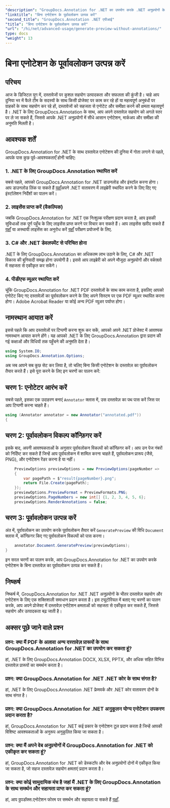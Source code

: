 ```yaml
---
"description": "GroupDocs.Annotation for .NET का उपयोग करके .NET अनुप्रयोगों के भीतर दस्तावेज़ सहयोग और एनोटेशन को बेहतर बनाएँ। इस शक्तिशाली लाइब्रेरी के साथ दस्तावेज़ों को आसानी से एनोटेट करें, मार्क अप करें और समीक्षा करें।"
"linktitle": "बिना एनोटेशन के पूर्वावलोकन उत्पन्न करें"
"second_title": "GroupDocs.Annotation .NET एपीआई"
"title": "बिना एनोटेशन के पूर्वावलोकन उत्पन्न करें"
"url": "/hi/net/advanced-usage/generate-preview-without-annotations/"
type: docs
"weight": 13
---
```


# बिना एनोटेशन के पूर्वावलोकन उत्पन्न करें

## परिचय
आज के डिजिटल युग में, दस्तावेजों पर कुशल सहयोग उत्पादकता और सफलता की कुंजी है। चाहे आप दुनिया भर में फैले टीम के सदस्यों के साथ किसी प्रोजेक्ट पर काम कर रहे हों या महत्वपूर्ण अनुबंधों पर ग्राहकों के साथ सहयोग कर रहे हों, दस्तावेजों को सहजता से एनोटेट और समीक्षा करने की क्षमता महत्वपूर्ण है। .NET के लिए GroupDocs.Annotation के साथ, आप अपने दस्तावेज़ सहयोग को अगले स्तर पर ले जा सकते हैं, जिससे आपके .NET अनुप्रयोगों में सीधे आसान एनोटेशन, मार्कअप और समीक्षा की अनुमति मिलती है।
## आवश्यक शर्तें
GroupDocs.Annotation for .NET के साथ दस्तावेज़ एनोटेशन की दुनिया में गोता लगाने से पहले, आपके पास कुछ पूर्व-आवश्यकताएँ होनी चाहिए:
### 1. .NET के लिए GroupDocs.Annotation स्थापित करें
सबसे पहले, आपको GroupDocs.Annotation for .NET डाउनलोड और इंस्टॉल करना होगा। आप डाउनलोड लिंक पा सकते हैं [यहाँ](https://releases.groupdocs.com/annotation/net/)अपने .NET वातावरण में लाइब्रेरी स्थापित करने के लिए दिए गए इंस्टॉलेशन निर्देशों का पालन करें।
### 2. लाइसेंस प्राप्त करें (वैकल्पिक)
जबकि GroupDocs.Annotation for .NET एक निःशुल्क परीक्षण प्रदान करता है, आप इसकी सुविधाओं तक पूर्ण पहुँच के लिए लाइसेंस प्राप्त करने पर विचार कर सकते हैं। आप लाइसेंस खरीद सकते हैं [यहाँ](https://purchase.groupdocs.com/buy) या अस्थायी लाइसेंस का अनुरोध करें [यहाँ](https://purchase.groupdocs.com/temporary-license/) परीक्षण प्रयोजनों के लिए.
### 3. C# और .NET डेवलपमेंट से परिचित होना
.NET के लिए GroupDocs.Annotation का अधिकतम लाभ उठाने के लिए, C# और .NET विकास की बुनियादी समझ होना उपयोगी है। इससे आप लाइब्रेरी को अपने मौजूदा अनुप्रयोगों और वर्कफ़्लो में सहजता से एकीकृत कर सकेंगे।
### 4. पीडीएफ व्यूअर स्थापित करें
चूंकि GroupDocs.Annotation for .NET PDF दस्तावेज़ों के साथ काम करता है, इसलिए आपको एनोटेट किए गए दस्तावेज़ों का पूर्वावलोकन करने के लिए अपने सिस्टम पर एक PDF व्यूअर स्थापित करना होगा। Adobe Acrobat Reader या कोई अन्य PDF व्यूअर पर्याप्त होगा।

## नामस्थान आयात करें
इससे पहले कि आप दस्तावेज़ों पर टिप्पणी करना शुरू कर सकें, आपको अपने .NET प्रोजेक्ट में आवश्यक नामस्थान आयात करने होंगे। यह आपको .NET के लिए GroupDocs.Annotation द्वारा प्रदान की गई कक्षाओं और विधियों तक पहुँचने की अनुमति देता है।

```csharp
using System.IO;
using GroupDocs.Annotation.Options;
```

अब जब आपने सब कुछ सेट कर लिया है, तो चलिए बिना किसी एनोटेशन के दस्तावेज़ का पूर्वावलोकन तैयार करते हैं। इसे पूरा करने के लिए इन चरणों का पालन करें:
## चरण 1: एनोटेटर आरंभ करें
सबसे पहले, इसका एक उदाहरण बनाएं `Annotator` क्लास में, उस दस्तावेज़ का पथ पास करें जिस पर आप टिप्पणी करना चाहते हैं।
```csharp
using (Annotator annotator = new Annotator("annotated.pdf"))
{
```
## चरण 2: पूर्वावलोकन विकल्प कॉन्फ़िगर करें
इसके बाद, अपनी आवश्यकताओं के अनुसार पूर्वावलोकन विकल्पों को कॉन्फ़िगर करें। आप उन पेज नंबरों को निर्दिष्ट कर सकते हैं जिन्हें आप पूर्वावलोकन में शामिल करना चाहते हैं, पूर्वावलोकन प्रारूप (जैसे, PNG), और एनोटेशन रेंडर करना है या नहीं।
```csharp
    PreviewOptions previewOptions = new PreviewOptions(pageNumber =>
    {
        var pagePath = $"result{pageNumber}.png";
        return File.Create(pagePath);
    });
    previewOptions.PreviewFormat = PreviewFormats.PNG;
    previewOptions.PageNumbers = new int[] {1, 2, 3, 4, 5, 6};
    previewOptions.RenderAnnotations = false;
```
## चरण 3: पूर्वावलोकन उत्पन्न करें
अंत में, पूर्वावलोकन का उपयोग करके पूर्वावलोकन तैयार करें `GeneratePreview` की विधि `Document` क्लास में, कॉन्फ़िगर किए गए पूर्वावलोकन विकल्पों को पास करना।
```csharp
    annotator.Document.GeneratePreview(previewOptions);
}
```
इन सरल चरणों का पालन करके, आप GroupDocs.Annotation for .NET का उपयोग करके एनोटेशन के बिना दस्तावेज़ का पूर्वावलोकन उत्पन्न कर सकते हैं।

## निष्कर्ष
निष्कर्ष में, GroupDocs.Annotation for .NET .NET अनुप्रयोगों के भीतर दस्तावेज़ सहयोग और एनोटेशन के लिए एक शक्तिशाली समाधान प्रदान करता है। इस ट्यूटोरियल में बताए गए चरणों का पालन करके, आप अपने प्रोजेक्ट में दस्तावेज़ एनोटेशन क्षमताओं को सहजता से एकीकृत कर सकते हैं, जिससे सहयोग और उत्पादकता बढ़ जाती है।
## अक्सर पूछे जाने वाले प्रश्न
### प्रश्न: क्या मैं PDF के अलावा अन्य दस्तावेज़ प्रारूपों के साथ GroupDocs.Annotation for .NET का उपयोग कर सकता हूं?
हां, .NET के लिए GroupDocs.Annotation DOCX, XLSX, PPTX, और अधिक सहित विभिन्न दस्तावेज़ प्रारूपों का समर्थन करता है।
### प्रश्न: क्या GroupDocs.Annotation for .NET .NET कोर के साथ संगत है?
हां, .NET के लिए GroupDocs.Annotation .NET फ्रेमवर्क और .NET कोर वातावरण दोनों के साथ संगत है।
### प्रश्न: क्या GroupDocs.Annotation for .NET अनुकूलन योग्य एनोटेशन उपकरण प्रदान करता है?
हां, GroupDocs.Annotation for .NET कई प्रकार के एनोटेशन टूल प्रदान करता है जिन्हें आपकी विशिष्ट आवश्यकताओं के अनुरूप अनुकूलित किया जा सकता है।
### प्रश्न: क्या मैं अपने वेब अनुप्रयोगों में GroupDocs.Annotation for .NET को एकीकृत कर सकता हूं?
हां, GroupDocs.Annotation for .NET को डेस्कटॉप और वेब अनुप्रयोगों दोनों में एकीकृत किया जा सकता है, जो सहज दस्तावेज़ सहयोग क्षमताएं प्रदान करता है।
### प्रश्न: क्या कोई सामुदायिक मंच है जहां मैं .NET के लिए GroupDocs.Annotation के साथ समर्थन और सहायता प्राप्त कर सकता हूं?
हां, आप ग्रुपडॉक्स.एनोटेशन फोरम पर समर्थन और सहायता पा सकते हैं [यहाँ](https://forum.groupdocs.com/c/annotation/10).